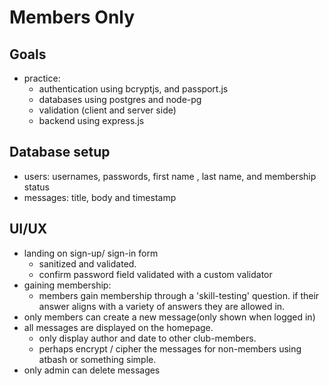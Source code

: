 # Members Only
## Goals
- practice:
    - authentication using bcryptjs, and passport.js
    - databases using postgres and node-pg
    - validation (client and server side)
    - backend using express.js
## Database setup
- users: usernames, passwords, first name , last name, and membership status
- messages: title, body and timestamp
## UI/UX
- landing on sign-up/ sign-in form
    - sanitized and validated.
    - confirm password field validated with a custom validator
- gaining membership: 
    - members gain membership through a 'skill-testing' question. if their answer aligns with a variety of answers they are allowed in. 
- only members can create a new message(only shown when logged in)
- all messages are displayed on the homepage. 
    - only display author and date to other club-members. 
    - perhaps encrypt / cipher the messages for non-members using atbash or something simple.
- only admin can delete messages 
